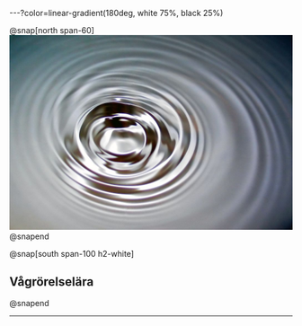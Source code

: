 
---?color=linear-gradient(180deg, white 75%, black 25%)

@snap[north span-60]
![](physics/waves/assets/img/Surface_waves-1024.jpg)
@snapend

@snap[south span-100 h2-white]
## Vågrörelselära
@snapend

---
